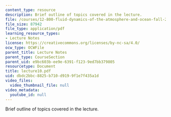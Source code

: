 ```yaml
---
content_type: resource
description: Brief outline of topics covered in the lecture.
file: /courses/12-800-fluid-dynamics-of-the-atmosphere-and-ocean-fall-2004/dbdc2bbc8825b710d9199f1e7f435a1d_lecture10.pdf
file_size: 87942
file_type: application/pdf
learning_resource_types:
- Lecture Notes
license: https://creativecommons.org/licenses/by-nc-sa/4.0/
ocw_type: OCWFile
parent_title: Lecture Notes
parent_type: CourseSection
parent_uid: e9bc603b-ee9e-6391-f123-9ed7bb379805
resourcetype: Document
title: lecture10.pdf
uid: dbdc2bbc-8825-b710-d919-9f1e7f435a1d
video_files:
  video_thumbnail_file: null
video_metadata:
  youtube_id: null
---
```

Brief outline of topics covered in the lecture.